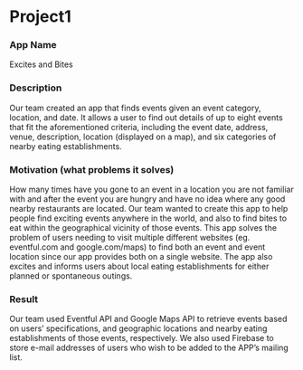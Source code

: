 # Project1
### App Name	
Excites and Bites

### Description	
Our team created an app that finds events given an event category, location, and date.  It allows a user to find out details of up to eight events that fit the aforementioned criteria, including the event date, address, venue, description, location (displayed on a map), and six categories of nearby eating establishments.

### Motivation (what problems it solves)	
How many times have you gone to an event in a location you are not familiar with and after the event you are hungry and have no idea where any good nearby restaurants are located. Our team wanted to create this app to help people find exciting events anywhere in the world, and also to find bites to eat within the geographical vicinity of those events.  This app solves the problem of users needing to visit multiple different websites (eg. eventful.com and google.com/maps) to find both an event and event location since our app provides both on a single website.  The app also excites and informs users about local eating establishments for either planned or spontaneous outings.

### Result		
Our team used Eventful API and Google Maps API to retrieve events based on users’ specifications, and geographic locations and nearby eating establishments of those events, respectively.  We also used Firebase to store e-mail addresses of users who wish to be added to the APP’s mailing list.
